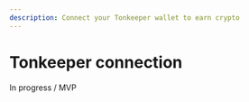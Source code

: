 ```yaml
---
description: Connect your Tonkeeper wallet to earn crypto
---
```


# Tonkeeper connection

In progress / MVP
